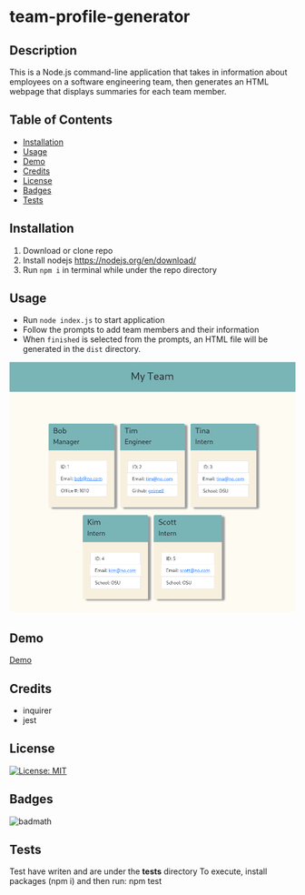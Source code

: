 # team-profile-generator

## Description

This is a Node.js command-line application that takes in information about employees on a software engineering team, then generates an HTML webpage that displays summaries for each team member.

## Table of Contents

- [Installation](#installation)
- [Usage](#usage)
- [Demo](#demo)
- [Credits](#credits)
- [License](#license)
- [Badges](#badges)
- [Tests](#tests)


## Installation

1) Download or clone repo
2) Install nodejs https://nodejs.org/en/download/
3) Run `npm i` in terminal while under the repo directory 

## Usage

* Run `node index.js` to start application
* Follow the prompts to add team members and their information
* When `finished` is selected from the prompts, an HTML file will be generated in the `dist` directory.


![screenshot](./assets/screenshot.png)


## Demo
[Demo](https://drive.google.com/file/d/1f43Mr91jqy1CMpbGa0_6hSGdOC6jASFH/view?usp=sharing)


## Credits

* inquirer
* jest

## License

[![License: MIT](https://img.shields.io/badge/License-MIT-yellow.svg)](https://opensource.org/licenses/MIT)


## Badges

![badmath](https://img.shields.io/github/languages/top/lernantino/badmath)


## Tests

Test have writen and are under the __tests__ directory
To execute, install packages (npm i) and then run: npm test  